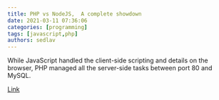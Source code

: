 ```yaml
---
title: PHP vs NodeJS,  A complete showdown 
date: 2021-03-11 07:36:06
categories: [programming]
tags: [javascript,php]
authors: sedlav
---
```


While JavaScript handled the client-side scripting and details on the browser, PHP managed all the server-side tasks between port 80 and MySQL.

[Link](https://www.codingninjas.com/blog/2020/08/13/php-vs-nodejs-a-complete-showdown/)
